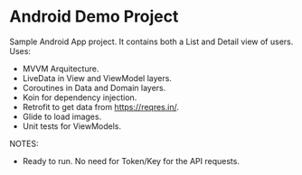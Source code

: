 # Android Demo Project
Sample Android App project. It contains both a List and Detail view of users. Uses:
- MVVM Arquitecture.
- LiveData in View and ViewModel layers.
- Coroutines in Data and Domain layers.
- Koin for dependency injection.
- Retrofit to get data from https://reqres.in/.
- Glide to load images.
- Unit tests for ViewModels.




NOTES: 
- Ready to run. No need for Token/Key for the API requests.
